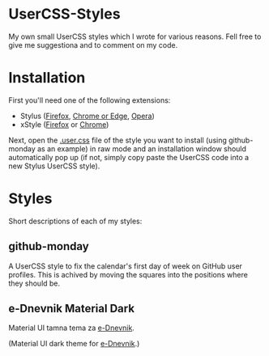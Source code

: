 # UserCSS-Styles
My own small UserCSS styles which I wrote for various reasons. Fell free to give me suggestiona and to comment on my code.

# Installation
First you'll need one of the following extensions:
- Stylus ([Firefox](https://addons.mozilla.org/firefox/addon/styl-us/), [Chrome or Edge](https://chrome.google.com/webstore/detail/stylus/clngdbkpkpeebahjckkjfobafhncgmne), [Opera](https://addons.opera.com/en-gb/extensions/details/stylus/))
- xStyle ([Firefox](https://addons.mozilla.org/firefox/addon/xstyle/) or [Chrome](https://chrome.google.com/webstore/detail/xstyle/hncgkmhphmncjohllpoleelnibpmccpj))

Next, open the [.user.css](https://raw.githubusercontent.com/Karl255/UserCSS-Styles/master/github-monday/github-monday.user.css) file of the style you want to install (using github-monday as an example) in raw mode and an installation window should automatically pop up (if not, simply copy paste the UserCSS code into a new Stylus UserCSS style).

# Styles
Short descriptions of each of my styles:

## github-monday
A UserCSS style to fix the calendar's first day of week on GitHub user profiles. This is achived by moving the squares into the positions where they should be.

## e-Dnevnik Material Dark
Material UI tamna tema za [e-Dnevnik](https://ocjene.skole.hr).

(Material UI dark theme for [e-Dnevnik](https://ocjene.skole.hr).)
